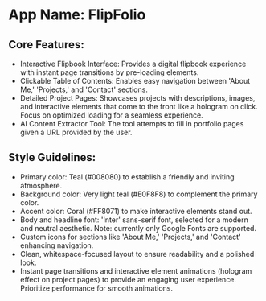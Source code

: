 # **App Name**: FlipFolio

## Core Features:

- Interactive Flipbook Interface: Provides a digital flipbook experience with instant page transitions by pre-loading elements.
- Clickable Table of Contents: Enables easy navigation between 'About Me,' 'Projects,' and 'Contact' sections.
- Detailed Project Pages: Showcases projects with descriptions, images, and interactive elements that come to the front like a hologram on click. Focus on optimized loading for a seamless experience.
- AI Content Extractor Tool: The tool attempts to fill in portfolio pages given a URL provided by the user.

## Style Guidelines:

- Primary color: Teal (#008080) to establish a friendly and inviting atmosphere.
- Background color: Very light teal (#E0F8F8) to complement the primary color.
- Accent color: Coral (#FF8071) to make interactive elements stand out.
- Body and headline font: 'Inter' sans-serif font, selected for a modern and neutral aesthetic. Note: currently only Google Fonts are supported.
- Custom icons for sections like 'About Me,' 'Projects,' and 'Contact' enhancing navigation.
- Clean, whitespace-focused layout to ensure readability and a polished look.
- Instant page transitions and interactive element animations (hologram effect on project pages) to provide an engaging user experience. Prioritize performance for smooth animations.